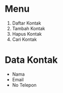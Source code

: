 # Menu
1. Daftar Kontak
2. Tambah Kontak
3. Hapus Kontak
4. Cari Kontak

# Data Kontak
- Nama 
- Email
- No Telepon

